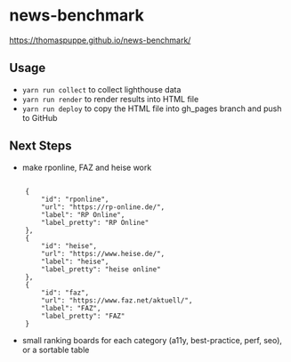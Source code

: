 # news-benchmark

https://thomaspuppe.github.io/news-benchmark/

## Usage

* `yarn run collect` to collect lighthouse data
* `yarn run render` to render results into HTML file
* `yarn run deploy` to copy the HTML file into gh_pages branch and push to GitHub


## Next Steps

* make rponline, FAZ and heise work

```

	{
		"id": "rponline",
		"url": "https://rp-online.de/",
		"label": "RP Online",
		"label_pretty": "RP Online"
	},
	{
		"id": "heise",
		"url": "https://www.heise.de/",
		"label": "heise",
		"label_pretty": "heise online"
	},
	{
		"id": "faz",
		"url": "https://www.faz.net/aktuell/",
		"label": "FAZ",
		"label_pretty": "FAZ"
	}
```

* small ranking boards for each category (a11y, best-practice, perf, seo), or a sortable table
